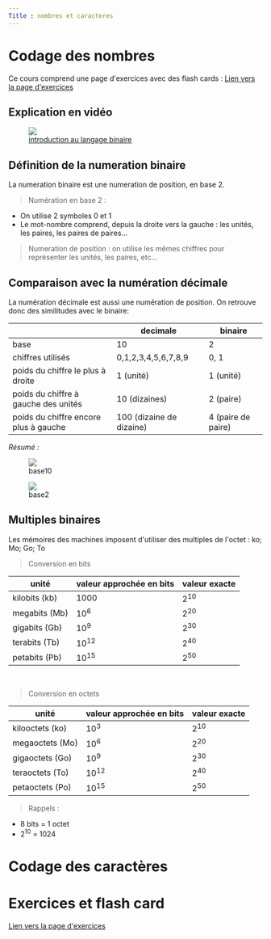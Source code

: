 ```yaml
---
Title : nombres et caracteres
---
```


# Codage des nombres
Ce cours comprend une page d'exercices avec des flash cards : [Lien vers la page d'exercices](/docs/SNT_2nde/pages/page16/ex1/index.html)

## Explication en vidéo

<figure>
  <a href = "https://youtu.be/VRdp_vaNRoY">
    <img src="../images/video1.png">
    <figcaption>introduction au langage binaire</figcaption>
  </a>
</figure>

## Définition de la numeration binaire
La numeration binaire est une numeration de position, en base 2.

> Numération en base 2 : 
- On utilise 2 symboles 0 et 1
- Le mot-nombre comprend, depuis la droite vers la gauche : les unités, les paires, les paires de paires…

> Numeration de position : on utilise les mêmes chiffres pour représenter les unités, les paires, etc…

## Comparaison avec la numération décimale
La numération décimale est aussi une numération de position. On retrouve donc des similitudes avec le binaire:

| | decimale | binaire |
|--- |--- |--- |
| base | 10 | 2 |
| chiffres utilisés | 0,1,2,3,4,5,6,7,8,9 | 0, 1 |
| poids du chiffre le plus à droite | 1 (unité) | 1 (unité) |
| poids du chiffre à gauche des unités | 10 (dizaines) | 2 (paire) |
| poids du chiffre encore plus à gauche | 100 (dizaine de dizaine) | 4 (paire de paire) |

*Résumé :*

<figure>
  <img src="../images/base10.png">
  <figcaption>base10</figcaption>
  </figure>

<figure>
  <img src="../images/base2.png">
  <figcaption>base2</figcaption>
  </figure>

## Multiples binaires
Les mémoires des machines imposent d'utiliser des multiples de l'octet : ko; Mo; Go; To

> Conversion en bits 

| unité | valeur approchée en bits | valeur exacte |
|--- | --- | --- |
| kilobits (kb) | 1000 | 2<sup>10</sup> |
| megabits (Mb) | 10<sup>6</sup> | 2<sup>20</sup> |
| gigabits (Gb) | 10<sup>9</sup> | 2<sup>30</sup> |
| terabits (Tb) | 10<sup>12</sup> | 2<sup>40</sup> |
| petabits (Pb) | 10<sup>15</sup> | 2<sup>50</sup> |

<br>

> Conversion en octets

| unité | valeur approchée en bits | valeur exacte |
|--- | --- | --- |
| kilooctets (ko) | 10<sup>3</sup> | 2<sup>10</sup> |
| megaoctets (Mo) | 10<sup>6</sup> | 2<sup>20</sup> |
| gigaoctets (Go) | 10<sup>9</sup> | 2<sup>30</sup> |
| teraoctets (To) | 10<sup>12</sup> | 2<sup>40</sup> |
| petaoctets (Po) | 10<sup>15</sup> | 2<sup>50</sup> |

> Rappels : 
* 8 bits = 1 octet
* 2<sup>10</sup> = 1024 

# Codage des caractères

# Exercices et flash card
[Lien vers la page d'exercices](/docs/SNT_2nde/pages/page16/ex1/index.html)

